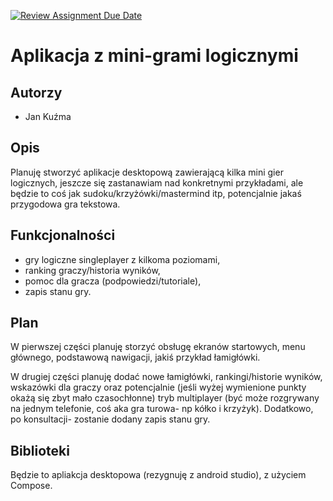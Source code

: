 [![Review Assignment Due Date](https://classroom.github.com/assets/deadline-readme-button-22041afd0340ce965d47ae6ef1cefeee28c7c493a6346c4f15d667ab976d596c.svg)](https://classroom.github.com/a/M0kyOMLZ)
# Aplikacja z mini-grami logicznymi

## Autorzy
- Jan Kuźma

## Opis
Planuję stworzyć aplikacje desktopową zawierającą kilka mini gier logicznych, jeszcze się zastanawiam nad konkretnymi przykładami, ale będzie to coś jak sudoku/krzyżówki/mastermind itp, potencjalnie jakaś przygodowa gra tekstowa.

## Funkcjonalności
- gry logiczne singleplayer z kilkoma poziomami,
- ranking graczy/historia wyników,
- pomoc dla gracza (podpowiedzi/tutoriale),
- zapis stanu gry.

## Plan
W pierwszej części planuję storzyć obsługę ekranów startowych, menu głównego, podstawową nawigacji, jakiś przykład łamigłówki.

W drugiej części planuję dodać nowe łamigłówki, rankingi/historie wyników, wskazówki dla graczy oraz potencjalnie (jeśli wyżej wymienione punkty okażą się zbyt mało czasochłonne) tryb multiplayer (być może rozgrywany na jednym telefonie, coś aka gra turowa- np kółko i krzyżyk). Dodatkowo, po konsultacji- zostanie dodany zapis stanu gry.

## Biblioteki
Będzie to apliakcja desktopowa (rezygnuję z android studio), z użyciem Compose.
